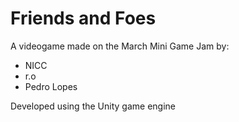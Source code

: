 Friends and Foes
=================


A videogame made on the March Mini Game Jam by:
 - NICC
 - r.o
 - Pedro Lopes


Developed using the Unity game engine
